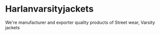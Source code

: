 # Harlanvarsityjackets
We're manufacturer and exporter quality products of Street wear, Varsity jackets
